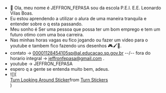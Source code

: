 - 👋 Ola, meu nome é JEFFRON_FEPASA
sou da escola P.E.I. E.E. Leonardo Vilas Boas.
- Eu estou aprendendo a utilizar o alura de uma maneira tranquila e entender sobre o q esta passando.
- Meu sonho é Ser uma pessoa que possa ter um bom emprego e tem um futuro otimo com uma boa carreira.
- Nas minhas horas vagas eu fico jogando ou fazer um video para o youtube e tambem fico fazendo uns desenhos 🎮🖌️🎥.
- contato -> 00001128454105sp@al.educacao.sp.gov.br --\/-- fora do horario integral -> jeffronfepasa@gmail.com .
- youtube -> JEFFRON_FEPASA
- espero q a gente se entenda muito bem, adeus.
- ![](<div class="tenor-gif-embed" data-postid="13615320" data-share-method="host" data-aspect-ratio="1" data-width="100%"><a href="https://tenor.com/view/turn-looking-around-cute-enter-stare-gif-13615320">Turn Looking Around Sticker</a>from <a href="https://tenor.com/search/turn-stickers">Turn Stickers</a></div> <script type="text/javascript" async src="https://tenor.com/embed.js"></script>)
